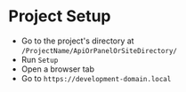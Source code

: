 # Project Setup

- Go to the project's directory at `/ProjectName/ApiOrPanelOrSiteDirectory/`
- Run `Setup`
- Open a browser tab
- Go to `https://development-domain.local`
